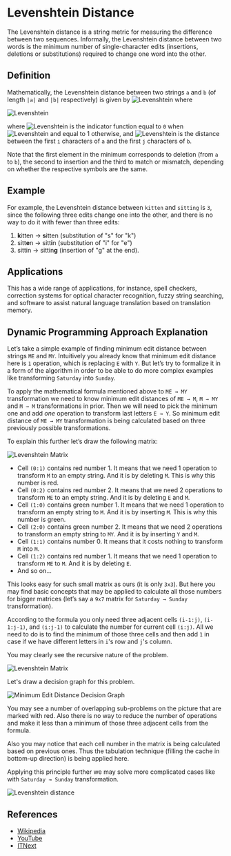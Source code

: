 # Levenshtein Distance

The Levenshtein distance is a string metric for measuring the 
difference between two sequences. Informally, the Levenshtein 
distance between two words is the minimum number of 
single-character edits (insertions, deletions or substitutions) 
required to change one word into the other.

## Definition

Mathematically, the Levenshtein distance between two strings
`a` and `b` (of length `|a|` and `|b|` respectively) is given by
![Levenshtein](https://wikimedia.org/api/rest_v1/media/math/render/svg/4cf357d8f2135035207088d2c7b890fb4b64e410)
where

![Levenshtein](https://wikimedia.org/api/rest_v1/media/math/render/svg/f0a48ecfc9852c042382fdc33c19e11a16948e85)

where 
![Levenshtein](https://wikimedia.org/api/rest_v1/media/math/render/svg/52512ede08444b13838c570ba4a3fc71d54dbce9)
is the indicator function equal to `0` when
![Levenshtein](https://wikimedia.org/api/rest_v1/media/math/render/svg/231fda9ee578f0328c5ca28088d01928bb0aaaec)
and equal to 1 otherwise, and
![Levenshtein](https://wikimedia.org/api/rest_v1/media/math/render/svg/bdc0315678caad28648aafedb6ebafb16bd1655c)
is the distance between the first `i` characters of `a` and the first 
`j` characters of `b`.

Note that the first element in the minimum corresponds to 
deletion (from `a` to `b`), the second to insertion and 
the third to match or mismatch, depending on whether the 
respective symbols are the same.

## Example

For example, the Levenshtein distance between `kitten` and 
`sitting` is `3`, since the following three edits change one 
into the other, and there is no way to do it with fewer than 
three edits:

1. **k**itten → **s**itten (substitution of "s" for "k")
2. sitt**e**n → sitt**i**n (substitution of "i" for "e")
3. sittin → sittin**g** (insertion of "g" at the end).

## Applications

This has a wide range of applications, for instance, spell checkers, correction 
systems for optical character recognition, fuzzy string searching, and software 
to assist natural language translation based on translation memory.

## Dynamic Programming Approach Explanation

Let’s take a simple example of finding minimum edit distance between 
strings `ME` and `MY`. Intuitively you already know that minimum edit distance 
here is `1` operation, which is replacing `E` with `Y`. But 
let’s try to formalize it in a form of the algorithm in order to be able to 
do more complex examples like transforming `Saturday` into `Sunday`.

To apply the mathematical formula mentioned above to `ME → MY` transformation 
we need to know minimum edit distances of `ME → M`, `M → MY` and `M → M` transformations
in prior. Then we will need to pick the minimum one and add _one_ operation to 
transform last letters `E → Y`. So minimum edit distance of `ME → MY` transformation 
is being calculated based on three previously possible transformations.

To explain this further let’s draw the following matrix:

![Levenshtein Matrix](https://cdn-images-1.medium.com/max/1600/1*aTunSUoy0BJyYBVn4tWGrA.png)

- Cell `(0:1)` contains red number 1. It means that we need 1 operation to 
transform `M` to an empty string. And it is by deleting `M`. This is why this number is red.
- Cell `(0:2)` contains red number 2. It means that we need 2 operations 
to transform `ME` to an empty string. And it is by deleting `E` and `M`.
- Cell `(1:0)` contains green number 1. It means that we need 1 operation 
to transform an empty string to `M`. And it is by inserting `M`. This is why this number is green.
- Cell `(2:0)` contains green number 2. It means that we need 2 operations 
to transform an empty string to `MY`. And it is by inserting `Y` and  `M`.
- Cell `(1:1)` contains number 0. It means that it costs nothing 
to transform `M` into `M`.
- Cell `(1:2)` contains red number 1. It means that we need 1 operation 
to transform `ME` to `M`. And it is by deleting `E`.
- And so on...

This looks easy for such small matrix as ours (it is only `3x3`). But here you
may find basic concepts that may be applied to calculate all those numbers for
bigger matrices (let’s say a `9x7` matrix for `Saturday → Sunday` transformation).

According to the formula you only need three adjacent cells `(i-1:j)`, `(i-1:j-1)`, and `(i:j-1)` to
calculate the number for current cell `(i:j)`. All we need to do is to find the 
minimum of those three cells and then add `1` in case if we have different 
letters in `i`'s row and `j`'s column.

You may clearly see the recursive nature of the problem.

![Levenshtein Matrix](https://cdn-images-1.medium.com/max/1600/1*w8UB4DSvBnAK6mBXRGQDjw.png)

Let's draw a decision graph for this problem.

![Minimum Edit Distance Decision Graph](https://cdn-images-1.medium.com/max/1600/1*8jD0qvr5B9PwRFM_9z7q9A.png)

You may see a number of overlapping sub-problems on the picture that are marked 
with red. Also there is no way to reduce the number of operations and make it 
less than a minimum of those three adjacent cells from the formula. 

Also you may notice that each cell number in the matrix is being calculated 
based on previous ones. Thus the tabulation technique (filling the cache in 
bottom-up direction) is being applied here.

Applying this principle further we may solve more complicated cases like 
with `Saturday → Sunday` transformation.

![Levenshtein distance](https://cdn-images-1.medium.com/max/2600/1*497gMaFErzJpCXG7kS_7dw.png)

## References

- [Wikipedia](https://en.wikipedia.org/wiki/Levenshtein_distance)
- [YouTube](https://www.youtube.com/watch?v=We3YDTzNXEk&list=PLLXdhg_r2hKA7DPDsunoDZ-Z769jWn4R8)
- [ITNext](https://itnext.io/dynamic-programming-vs-divide-and-conquer-2fea680becbe)
